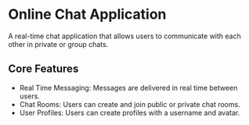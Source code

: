 # Online Chat Application

A real-time chat application that allows users to communicate with each other in private or group chats.

## Core Features

- Real Time Messaging: Messages are delivered in real time between users.
- Chat Rooms: Users can create and join public or private chat rooms.
- User Profiles: Users can create profiles with a username and avatar.